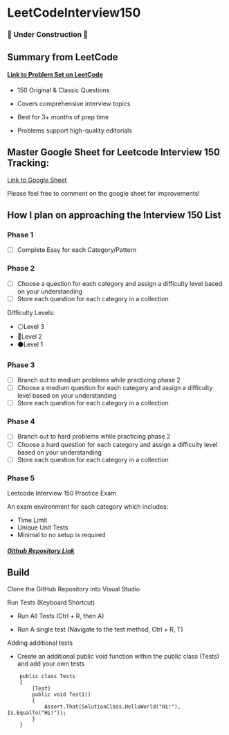 # LeetCodeInterview150

### 🚧 Under Construction 🚧

## Summary from LeetCode

#### [Link to Problem Set on LeetCode](https://leetcode.com/studyplan/top-interview-150/)

- 150 Original & Classic Questions

- Covers comprehensive interview topics

- Best for 3+ months of prep time

- Problems support high-quality editorials

## Master Google Sheet for Leetcode Interview 150 Tracking:

[Link to Google Sheet](https://docs.google.com/spreadsheets/d/1Y8KtEgdm4d5qkLercBmlFnU7IB0C9dBkPnoTpuZTm4g/edit?usp=sharing)

Please feel free to comment on the google sheet for improvements!

## How I plan on approaching the Interview 150 List

### Phase 1
- [ ] Complete Easy for each Category/Pattern

### Phase 2
- [ ] Choose a question for each category and assign a difficulty level based on your understanding
- [ ] Store each question for each category in a collection

Difficulty Levels:
- ⚪Level 3
- 🔴Level 2
- ⚫Level 1

### Phase 3
- [ ] Branch out to medium problems while practicing phase 2
- [ ] Choose a medium question for each category and assign a difficulty level based on your understanding
- [ ] Store each question for each category in a collection

### Phase 4
- [ ] Branch out to hard problems while practicing phase 2
- [ ] Choose a hard question for each category and assign a difficulty level based on your understanding
- [ ] Store each question for each category in a collection

### Phase 5 

Leetcode Interview 150 Practice Exam

An exam environment for each category which includes:
- Time Limit
- Unique Unit Tests
- Minimal to no setup is required

##### [Github Repository Link](https://github.com/chitangchin/Leetcode-Practice-Exams)

## Build

Clone the GitHub Repository into Visual Studio

Run Tests (Keyboard Shortcut)

- Run All Tests (Ctrl + R, then A)

- Run A single test (Navigate to the test method, Ctrl + R, T)

Adding additional tests

- Create an additional public void function within the public class (Tests) and add your own tests

```
    public class Tests
    {
        [Test]
        public void Test1()
        {
            Assert.That(SolutionClass.HelloWorld("Hi!"), Is.EqualTo("Hi!"));
        }
    }
```
  
